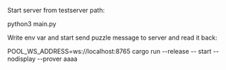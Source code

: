 Start server from testserver path:

python3 main.py


Write env var and start send puzzle message to server and read it back:

POOL_WS_ADDRESS=ws://localhost:8765 cargo run --release -- start --nodisplay --prover aaaa
